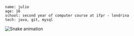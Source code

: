 
    name: julio
    age: 16
    school: second year of computer course at ifpr - londrina
    tech: java, git, mysql

![Snake animation](https://github.com/siczju/siczju/blob/output/github-contribution-grid-snake.svg)
